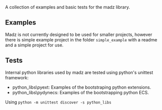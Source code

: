 A collection of examples and basic tests for the madz library.

Examples
------------------
Madz is not currently designed to be used for smaller projects, however there is simple example project in the folder `simple_example` with a readme and a simple project for use.

Tests
------------------
Internal python libraries used by madz are tested using python's unittest framework:

* python_libs\pyext: Examples of the bootstraping python extensions.
* python_libs\pydynecs: Examples of the bootstrapping python ECS.

Using `python -m unittest discover -s python_libs`

